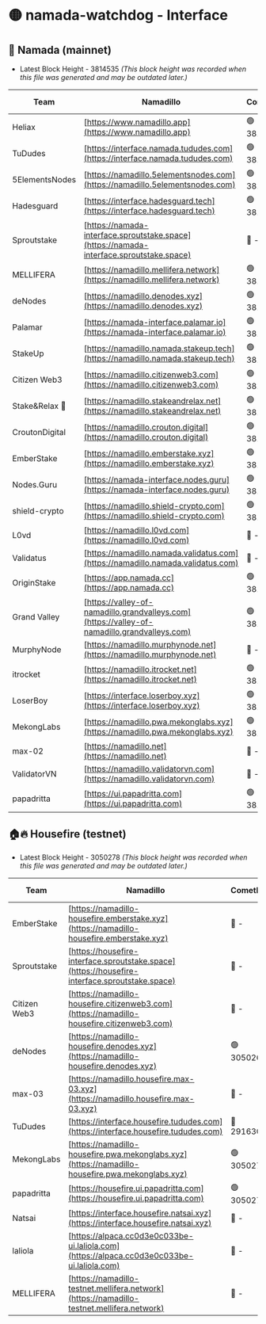 # 🟡 namada-watchdog - Interface

## 🚀 Namada (mainnet)
- Latest Block Height - 3814535 *(This block height was recorded when this file was generated and may be outdated later.)*

| Team | Namadillo | CometBFT | Indexer | MASP Indexer |
|-|-|-|-|-|
| Heliax | [https://www.namadillo.app](https://www.namadillo.app) | 🟢 3814508 | 🟢 3814508 | 🔴 3813938 |
| TuDudes | [https://interface.namada.tududes.com](https://interface.namada.tududes.com) | 🟢 3814509 | 🟢 3814508 | 🔴 3813938 |
| 5ElementsNodes | [https://namadillo.5elementsnodes.com](https://namadillo.5elementsnodes.com) | 🟢 3814509 | 🟢 3814509 | 🔴 3813938 |
| Hadesguard | [https://interface.hadesguard.tech](https://interface.hadesguard.tech) | 🟢 3814510 | 🟢 3814509 | 🔴 3813938 |
| Sproutstake | [https://namada-interface.sproutstake.space](https://namada-interface.sproutstake.space) | 🔴 - | 🔴 - | 🔴 - |
| MELLIFERA | [https://namadillo.mellifera.network](https://namadillo.mellifera.network) | 🟢 3814514 | 🟢 3814514 | 🔴 3765769 |
| deNodes | [https://namadillo.denodes.xyz](https://namadillo.denodes.xyz) | 🟢 3814515 | 🟢 3814515 | 🔴 3813938 |
| Palamar | [https://namada-interface.palamar.io](https://namada-interface.palamar.io) | 🟢 3814516 | 🟢 3814515 | 🔴 3813938 |
| StakeUp | [https://namadillo.namada.stakeup.tech](https://namadillo.namada.stakeup.tech) | 🟢 3814516 | 🟢 3814516 | 🔴 3813938 |
| Citizen Web3 | [https://namadillo.citizenweb3.com](https://namadillo.citizenweb3.com) | 🟢 3814517 | 🟢 3814517 | 🔴 3765769 |
| Stake&Relax 🦥 | [https://namadillo.stakeandrelax.net](https://namadillo.stakeandrelax.net) | 🟢 3814518 | 🟢 3814518 | 🔴 3765769 |
| CroutonDigital | [https://namadillo.crouton.digital](https://namadillo.crouton.digital) | 🟢 3814519 | 🟢 3814519 | 🟢 3814519 |
| EmberStake | [https://namadillo.emberstake.xyz](https://namadillo.emberstake.xyz) | 🟢 3814519 | 🟢 3814519 | 🔴 3813938 |
| Nodes.Guru | [https://namada-interface.nodes.guru](https://namada-interface.nodes.guru) | 🟢 3814520 | 🟢 3814519 | 🔴 3813938 |
| shield-crypto | [https://namadillo.shield-crypto.com](https://namadillo.shield-crypto.com) | 🟢 3814520 | 🟢 3814520 | 🔴 - |
| L0vd | [https://namadillo.l0vd.com](https://namadillo.l0vd.com) | 🔴 - | 🔴 - | 🔴 - |
| Validatus | [https://namadillo.namada.validatus.com](https://namadillo.namada.validatus.com) | 🔴 - | 🔴 - | 🔴 - |
| OriginStake | [https://app.namada.cc](https://app.namada.cc) | 🟢 3814527 | 🟢 3814527 | 🔴 3813938 |
| Grand Valley | [https://valley-of-namadillo.grandvalleys.com](https://valley-of-namadillo.grandvalleys.com) | 🟢 3814527 | 🟢 3814527 | 🔴 3813938 |
| MurphyNode | [https://namadillo.murphynode.net](https://namadillo.murphynode.net) | 🔴 - | 🔴 - | 🔴 - |
| itrocket | [https://namadillo.itrocket.net](https://namadillo.itrocket.net) | 🟢 3814530 | 🟢 3814530 | 🔴 3813938 |
| LoserBoy | [https://interface.loserboy.xyz](https://interface.loserboy.xyz) | 🟢 3814531 | 🟢 3814530 | 🔴 3813938 |
| MekongLabs | [https://namadillo.pwa.mekonglabs.xyz](https://namadillo.pwa.mekonglabs.xyz) | 🟢 3814531 | 🟢 3814531 | 🔴 3813938 |
| max-02 | [https://namadillo.net](https://namadillo.net) | 🔴 - | 🔴 - | 🔴 - |
| ValidatorVN | [https://namadillo.validatorvn.com](https://namadillo.validatorvn.com) | 🔴 - | 🔴 - | 🔴 - |
| papadritta | [https://ui.papadritta.com](https://ui.papadritta.com) | 🟢 3814535 | 🟢 3814535 | 🟢 3814535 |

## 🏠🔥 Housefire (testnet)
- Latest Block Height - 3050278 *(This block height was recorded when this file was generated and may be outdated later.)*

| Team | Namadillo | CometBFT | Indexer | MASP Indexer |
|-|-|-|-|-|
| EmberStake | [https://namadillo-housefire.emberstake.xyz](https://namadillo-housefire.emberstake.xyz) | 🔴 - | 🔴 - | 🔴 - |
| Sproutstake | [https://housefire-interface.sproutstake.space](https://housefire-interface.sproutstake.space) | 🔴 - | 🔴 - | 🔴 - |
| Citizen Web3 | [https://namadillo-housefire.citizenweb3.com](https://namadillo-housefire.citizenweb3.com) | 🔴 - | 🔴 - | 🔴 - |
| deNodes | [https://namadillo-housefire.denodes.xyz](https://namadillo-housefire.denodes.xyz) | 🟢 3050269 | 🟢 3050269 | 🔴 3048422 |
| max-03 | [https://namadillo.housefire.max-03.xyz](https://namadillo.housefire.max-03.xyz) | 🔴 - | 🔴 - | 🔴 - |
| TuDudes | [https://interface.housefire.tududes.com](https://interface.housefire.tududes.com) | 🔴 2916306 | 🔴 2916306 | 🔴 2916306 |
| MekongLabs | [https://namadillo-housefire.pwa.mekonglabs.xyz](https://namadillo-housefire.pwa.mekonglabs.xyz) | 🟢 3050277 | 🟢 3050277 | 🔴 3048422 |
| papadritta | [https://housefire.ui.papadritta.com](https://housefire.ui.papadritta.com) | 🟢 3050278 | 🟢 3050278 | 🟢 3050277 |
| Natsai | [https://interface.housefire.natsai.xyz](https://interface.housefire.natsai.xyz) | 🔴 - | 🔴 - | 🔴 - |
| laliola | [https://alpaca.cc0d3e0c033be-ui.laliola.com](https://alpaca.cc0d3e0c033be-ui.laliola.com) | 🔴 - | 🔴 - | 🔴 - |
| MELLIFERA | [https://namadillo-testnet.mellifera.network](https://namadillo-testnet.mellifera.network) | 🔴 - | 🔴 2778001 | 🔴 2607259 |


